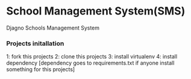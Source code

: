 # School Management System(SMS)
Djagno Schools Management System

### Projects initallation
1: fork this projects
2: clone this projects
3: install virtualenv
4: install dependency [dependency goes to requirements.txt if anyone install something for this projects]